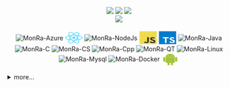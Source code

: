 <!--Hello
<h2><img src="https://emojis.slackmojis.com/emojis/images/1531849430/4246/blob-sunglasses.gif?1531849430" width="30"/> Hi There👋 , I'm MonRá! <img src="https://media.giphy.com/media/12oufCB0MyZ1Go/giphy.gif" width="50"><img src="https://i.giphy.com/9KawrQzIwdAYg.webp" width="50"></h2>
-->

<div>
  </p>
  <div align="center">
   <a href="https://www.facebook.com/ramon.chaib" target="_blank"><img src="https://img.shields.io/badge/-Facebook-%230077B5?style=for-the-badge&logo=facebook&logoColor=white" target="_blank"></a> 
  <a href="https://www.instagram.com/monrapps/" target="_blank"><img src="https://img.shields.io/badge/-Instagram-%23E4405F?style=for-the-badge&logo=instagram&logoColor=white" target="_blank"></a>
  <a href="https://www.linkedin.com/in/ramon-chaib-27007635/" target="_blank"><img src="https://img.shields.io/badge/-LinkedIn-%230077B5?style=for-the-badge&logo=linkedin&logoColor=white" target="_blank"></a>   
</div>

<div align="center">
  <img src="https://i.giphy.com/MM0Jrc8BHKx3y.webp">
</div>
  
 <div style="display: inline_block" align="center"><br>
  <img align="center" alt="MonRa-Azure" height="30" width="40" src="https://cdn.jsdelivr.net/gh/devicons/devicon/icons/azure/azure-original.svg">
  <img align="center" alt="MonRa-React" height="30" width="40" src="https://raw.githubusercontent.com/devicons/devicon/master/icons/react/react-original.svg">
  <img align="center" alt="MonRa-NodeJs" height="30" width="40" src="https://cdn.jsdelivr.net/gh/devicons/devicon/icons/nodejs/nodejs-original.svg">
  <img align="center" alt="MonRa-Js" height="30" width="40" src="https://raw.githubusercontent.com/devicons/devicon/master/icons/javascript/javascript-original.svg">     <img align="center" alt="MonRa-Ts" height="30" width="40" src="https://raw.githubusercontent.com/devicons/devicon/master/icons/typescript/typescript-original.svg">
  <img align="center" alt="MonRa-Java" height="30" width="40" src="https://cdn.jsdelivr.net/gh/devicons/devicon/icons/java/java-original.svg">
  <img align="center" alt="MonRa-C" height="30" width="40" src="https://cdn.jsdelivr.net/gh/devicons/devicon/icons/c/c-original.svg">
  <img align="center" alt="MonRa-CS" height="30" width="40" src="https://cdn.jsdelivr.net/gh/devicons/devicon/icons/csharp/csharp-original.svg">
  <img align="center" alt="MonRa-Cpp" height="30" width="40" src="https://cdn.jsdelivr.net/gh/devicons/devicon/icons/cplusplus/cplusplus-original.svg">
  <img align="center" alt="MonRa-QT" height="30" width="40" src="https://cdn.jsdelivr.net/gh/devicons/devicon/icons/qt/qt-original.svg">
  <img align="center" alt="MonRa-Linux" height="30" width="40" src="https://cdn.jsdelivr.net/gh/devicons/devicon/icons/linux/linux-original.svg">
  <img align="center" alt="MonRa-Mysql" height="30" width="40" src="https://cdn.jsdelivr.net/gh/devicons/devicon/icons/mysql/mysql-original.svg">
  <img align="center" alt="MonRa-Docker" height="30" width="40" src="https://cdn.jsdelivr.net/gh/devicons/devicon/icons/docker/docker-original.svg">  
  <img align="center" alt="MonRa-Android" height="30" width="40" src="https://github.com/devicons/devicon/blob/master/icons/android/android-original.svg">
  
</div>
</a>

</br>
<!--
[![github activity graph](https://activity-graph.herokuapp.com/graph?username=monrapps&theme=chartreuse-dark)](https://github.com/monrapps/)
-->
<div>
<details>
      <summary>more...</summary>
      
<!--
### <img src="https://media.giphy.com/media/VgCDAzcKvsR6OM0uWg/giphy.gif" width="50"> A little more about me...  

```javascript
const monra = {
    pronouns: "He" | "Him",
    code: ["any"],
    askMeAbout: ["any"],
    technologies: {
        backEnd: {
            js: ["any"],
        },
        mobileApp: {
            native: ["Android Development"]
        },
        devOps: ["AWS", "Docker🐳", "Route53", "Nginx"],
        databases: ["mongo", "MySql", "sqlite"],
        misc: ["Firebase", "Socket.IO", "selenium", "open-cv", "php", "SuiteApp"]
    },
    architecture: ["Serverless Architecture", "Progressive web applications", "Single page applications"],
    currentFocus: "Building Robots to ease opertations",
    funFact: "There are two ways to write error-free programs; only the third one works"
};
```
-->

---
<!--START_SECTION:waka-->
![Code Time](http://img.shields.io/badge/Code%20Time-1%2C262%20hrs%2016%20mins-blue)

![Profile Views](http://img.shields.io/badge/Profile%20Views-0-blue)

![Lines of code](https://img.shields.io/badge/From%20Hello%20World%20I%27ve%20Written-818.7%20thousand%20lines%20of%20code-blue)

**🐱 My GitHub Data** 

> 📦 68.8 kB Used in GitHub's Storage 
 > 
> 🏆 3,277 Contributions in the Year 2025
 > 
> 🚫 Not Opted to Hire
 > 
> 📜 25 Public Repositories 
 > 
> 🔑 22 Private Repositories 
 > 
**I'm an Early 🐤** 

```text
🌞 Morning                3091 commits        ███████░░░░░░░░░░░░░░░░░░   29.02 % 
🌆 Daytime                4333 commits        ██████████░░░░░░░░░░░░░░░   40.69 % 
🌃 Evening                874 commits         ██░░░░░░░░░░░░░░░░░░░░░░░   08.21 % 
🌙 Night                  2352 commits        ██████░░░░░░░░░░░░░░░░░░░   22.08 % 
```
📅 **I'm Most Productive on Thursday** 

```text
Monday                   2025 commits        █████░░░░░░░░░░░░░░░░░░░░   19.01 % 
Tuesday                  2063 commits        █████░░░░░░░░░░░░░░░░░░░░   19.37 % 
Wednesday                2108 commits        █████░░░░░░░░░░░░░░░░░░░░   19.79 % 
Thursday                 2486 commits        ██████░░░░░░░░░░░░░░░░░░░   23.34 % 
Friday                   1568 commits        ████░░░░░░░░░░░░░░░░░░░░░   14.72 % 
Saturday                 218 commits         █░░░░░░░░░░░░░░░░░░░░░░░░   02.05 % 
Sunday                   182 commits         ░░░░░░░░░░░░░░░░░░░░░░░░░   01.71 % 
```


📊 **This Week I Spent My Time On** 

```text
🕑︎ Time Zone: America/Sao_Paulo

💬 Programming Languages: 
Markdown                 2 hrs 43 mins       █████░░░░░░░░░░░░░░░░░░░░   18.11 % 
Other                    2 hrs 24 mins       ████░░░░░░░░░░░░░░░░░░░░░   15.98 % 
JavaScript               2 hrs 19 mins       ████░░░░░░░░░░░░░░░░░░░░░   15.48 % 
C                        1 hr 19 mins        ██░░░░░░░░░░░░░░░░░░░░░░░   08.82 % 
Python                   1 hr 10 mins        ██░░░░░░░░░░░░░░░░░░░░░░░   07.78 % 

🔥 Editors: 
VS Code                  15 hrs 3 mins       █████████████████████████   100.00 % 

🐱‍💻 Projects: 
nlm-gww-watcher          6 hrs 26 mins       ███████████░░░░░░░░░░░░░░   42.77 % 
kernel                   1 hr 50 mins        ███░░░░░░░░░░░░░░░░░░░░░░   12.19 % 
Markdown                 1 hr 44 mins        ███░░░░░░░░░░░░░░░░░░░░░░   11.57 % 
wlm-backend              1 hr 40 mins        ███░░░░░░░░░░░░░░░░░░░░░░   11.12 % 
arm-sentinai             1 hr 30 mins        ███░░░░░░░░░░░░░░░░░░░░░░   10.06 % 

💻 Operating System: 
WSL                      13 hrs 19 mins      ██████████████████████░░░   88.43 % 
Windows                  1 hr 44 mins        ███░░░░░░░░░░░░░░░░░░░░░░   11.57 % 
```

**I Mostly Code in C++** 

```text
C                        17 repos            █████░░░░░░░░░░░░░░░░░░░░   18.68 % 
Python                   10 repos            ███░░░░░░░░░░░░░░░░░░░░░░   10.99 % 
JavaScript               10 repos            ███░░░░░░░░░░░░░░░░░░░░░░   10.99 % 
Shell                    6 repos             ██░░░░░░░░░░░░░░░░░░░░░░░   06.59 % 
HTML                     6 repos             ██░░░░░░░░░░░░░░░░░░░░░░░   06.59 % 
```



**Timeline**

![Lines of Code chart](https://raw.githubusercontent.com/monrapps/monrapps/master/assets/bar_graph.png)


 Last Updated on 01/08/2025 04:38:43 UTC
<!--END_SECTION:waka-->
